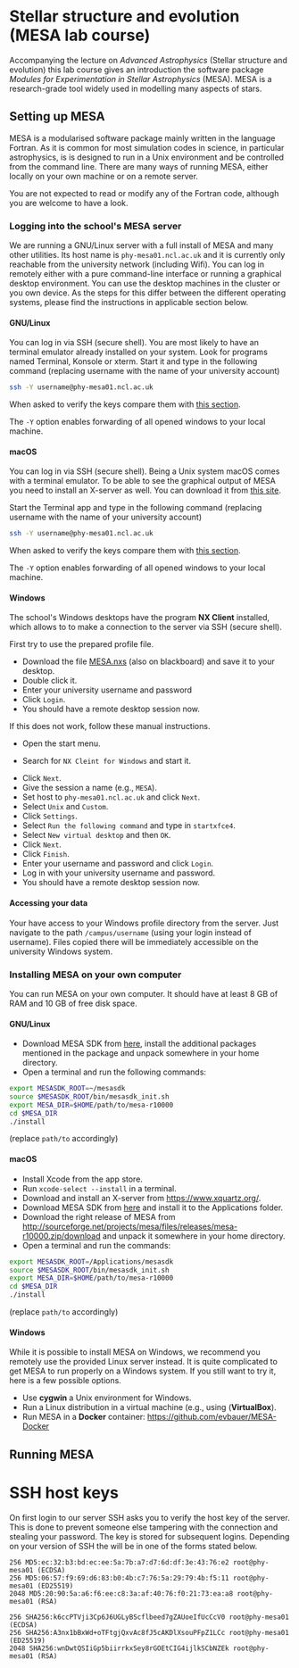 # Stellar structure and evolution (MESA lab course)
Accompanying the lecture on *Advanced Astrophysics* (Stellar structure and evolution) this lab course gives an introduction the software package *Modules for Experimentation in Stellar Astrophysics* (MESA). MESA is a research-grade tool widely used in modelling many aspects of stars.

## Setting up MESA
MESA is a modularised software package mainly written in the language Fortran. As it is common for most simulation codes in science, in particular astrophysics, is is designed to run in a Unix environment and be controlled from the command line. There are many ways of running MESA, either locally on your own machine or on a remote server.

You are not expected to read or modify any of the Fortran code, although you are welcome to have a look.

### Logging into the school's MESA server
We are running a GNU/Linux server with a full install of MESA and many other utilities. Its host name is `phy-mesa01.ncl.ac.uk` and it is currently only reachable from the university network (including Wifi). You can log in remotely either with a pure command-line interface or running a graphical desktop environment. You can use the desktop machines in the cluster or you own device. As the steps for this differ between the different operating systems, please find the instructions in applicable section below.

#### GNU/Linux
You can log in via SSH (secure shell).
You are most likely to have an terminal emulator already installed on your system. Look for programs named Terminal, Konsole or xterm. Start it and type in the following command (replacing username with the name of your university account)
```bash
ssh -Y username@phy-mesa01.ncl.ac.uk
```
When asked to verify the keys compare them with [this section](#ssh-host-keys).

The `-Y` option enables forwarding of all opened windows to your local machine.


#### macOS
You can log in via SSH (secure shell).
Being a Unix system macOS comes with a terminal emulator. To be able to see the graphical output of MESA you need to install an X-server as well. You can download it from [this site](https://www.xquartz.org/).

Start the Terminal app and type in the following command (replacing username with the name of your university account)
```bash
ssh -Y username@phy-mesa01.ncl.ac.uk
```
When asked to verify the keys compare them with [this section](#ssh-host-keys).

The `-Y` option enables forwarding of all opened windows to your local machine.

#### Windows
The school's Windows desktops have the program **NX Client** installed, which allows to to make a connection to the server via SSH (secure shell).

First try to use the prepared profile file.
- Download the file [MESA.nxs](https://mas-gitlab.ncl.ac.uk/PHY3033/exercises/raw/master/MESA.nxs) (also on blackboard) and save it to your desktop.
- Double click it.
- Enter your university username and password
- Click `Login`.
- You should have a remote desktop session now.

If this does not work, follow these manual instructions.
- Open the start menu.
* Search for `NX Cleint for Windows` and start it.
- Click `Next`.
- Give the session a name (e.g., `MESA`).
- Set host to `phy-mesa01.ncl.ac.uk` and click `Next`.
- Select `Unix` and `Custom`.
- Click `Settings`.
- Select `Run the following command` and type in `startxfce4`.
- Select `New virtual desktop` and then `OK`.
- Click `Next`.
- Click `Finish`.
- Enter your username and password and click `Login`.
- Log in with your university username and password.
- You should have a remote desktop session now.

#### Accessing your data
Your have access to your Windows profile directory from the server. Just navigate to the path `/campus/username` (using your login instead of username). Files copied there will be immediately accessible on the university Windows system.

### Installing MESA on your own computer
You can run MESA on your own computer. It should have at least 8 GB of RAM and 10 GB of free disk space.

#### GNU/Linux
- Download MESA SDK from [here](http://www.astro.wisc.edu/%7Etownsend/static.php?ref=mesasdk), install the additional packages mentioned in the package and unpack somewhere in your home directory.
- Open a terminal and run the following commands:

```bash
export MESASDK_ROOT=~/mesasdk
source $MESASDK_ROOT/bin/mesasdk_init.sh
export MESA_DIR=$HOME/path/to/mesa-r10000
cd $MESA_DIR
./install
```
(replace `path/to` accordingly)


#### macOS
- Install Xcode from the app store.
- Run `xcode-select --install` in a terminal.
- Download and install an X-server from https://www.xquartz.org/.
- Download MESA SDK from [here](http://www.astro.wisc.edu/%7Etownsend/static.php?ref=mesasdk) and install it to the Applications folder.
- Download the right release of MESA from http://sourceforge.net/projects/mesa/files/releases/mesa-r10000.zip/download and unpack it somewhere in your home directory.
- Open a terminal and run the commands:

```bash
export MESASDK_ROOT=/Applications/mesasdk
source $MESASDK_ROOT/bin/mesasdk_init.sh
export MESA_DIR=$HOME/path/to/mesa-r10000
cd $MESA_DIR
./install
```
(replace `path/to` accordingly)

#### Windows
While it is possible to install MESA on Windows, we recommend you remotely use the provided Linux server instead. It is quite complicated to get MESA to run properly on a Windows system. If you still want to try it, here is a few possible options.
- Use **cygwin** a Unix environment for Windows.
- Run a Linux distribution in a virtual machine (e.g., using (**VirtualBox**).
- Run MESA in a **Docker** container: https://github.com/evbauer/MESA-Docker

## Running MESA

# SSH host keys
On first login to our server SSH asks you to verify the host key of the server. This is done to prevent someone else tampering with the connection and stealing your password. The key is stored for subsequent logins. Depending on your version of SSH the will be in one of the forms stated below.

```
256 MD5:ec:32:b3:bd:ec:ee:5a:7b:a7:d7:6d:df:3e:43:76:e2 root@phy-mesa01 (ECDSA)
256 MD5:06:57:f9:69:d6:83:b0:4b:c7:76:5a:29:79:4b:f5:11 root@phy-mesa01 (ED25519)
2048 MD5:20:90:5a:a6:f6:ee:c8:3a:af:40:76:f0:21:73:ea:a8 root@phy-mesa01 (RSA)
```

```
256 SHA256:k6ccPTVji3Cp6J6UGLyBScflbeed7gZAUoeIfUcCcV0 root@phy-mesa01 (ECDSA)
256 SHA256:A3nx1bBxWd+oTFtgjQxvAc8fJ5cAKDlXsouPFpZ1LCc root@phy-mesa01 (ED25519)
2048 SHA256:wnDwtQSIiGp5biirrkxSey8rGOEtCIG4ijlkSCbNZEk root@phy-mesa01 (RSA)
```
